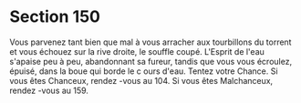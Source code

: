 # Section 150

Vous parvenez tant bien que mal à vous arracher aux tourbillons
du torrent et vous échouez sur la rive droite, le souffle coupé.
L'Esprit de l'eau s'apaise peu à peu, abandonnant sa fureur, tandis
que vous vous écroulez, épuisé, dans la boue qui borde le c ours
d'eau. Tentez votre Chance.  Si vous êtes Chanceux, rendez -vous au
104. Si vous êtes Malchanceux, rendez -vous au  159.